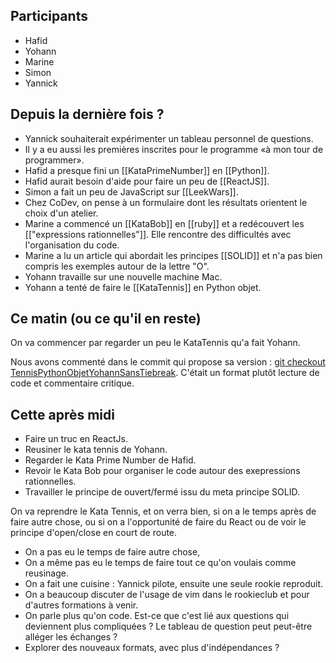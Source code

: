 ## Participants

- Hafid
- Yohann
- Marine
- Simon
- Yannick

## Depuis la dernière fois ?

- Yannick souhaiterait expérimenter un tableau personnel de questions.
- Il y a eu aussi les premières inscrites pour le programme «à mon tour de
  programmer».
- Hafid a presque fini un [[KataPrimeNumber]] en [[Python]].
- Hafid aurait besoin d'aide pour faire un peu de [[ReactJS]].
- Simon a fait un peu de JavaScript sur [[LeekWars]].
- Chez CoDev, on pense à un formulaire dont les résultats orientent le choix
  d'un atelier.
- Marine a commencé un [[KataBob]] en [[ruby]] et a redécouvert les
  [["expressions rationnelles"]]. Elle rencontre des difficultés avec
  l'organisation du code.
- Marine a lu un article qui abordait les principes [[SOLID]] et n'a pas bien
  compris les exemples autour de la lettre "O".
- Yohann travaille sur une nouvelle machine Mac.
- Yohann a tenté de faire le [[KataTennis]] en Python objet.

## Ce matin (ou ce qu'il en reste)

On va commencer par regarder un peu le KataTennis qu'a fait Yohann.

Nous avons commenté dans le commit qui propose sa version : [git checkout
TennisPythonObjetYohannSansTiebreak](https://github.com/ut7/rookie-club/releases/tag/TennisPythonObjetYohannSansTiebreak).
C'était un format plutôt lecture de code et commentaire critique.

## Cette après midi

- Faire un truc en ReactJs.
- Reusiner le kata tennis de Yohann.
- Regarder le Kata Prime Number de Hafid.
- Revoir le Kata Bob pour organiser le code autour des exepressions
  rationnelles.
- Travailler le principe de ouvert/fermé issu du meta principe SOLID.

On va reprendre le Kata Tennis, et on verra bien, si on a le temps après de
faire autre chose, ou si on a l'opportunité de faire du React ou de voir le
principe d'open/close en court de route.

- On a pas eu le temps de faire autre chose,
- On a même pas eu le temps de faire tout ce qu'on voulais comme reusinage.
- On a fait une cuisine : Yannick pilote, ensuite une seule rookie reproduit.
- On a beaucoup discuter de l'usage de vim dans le rookieclub et pour d'autres formations à venir.
- On parle plus qu'on code. Est-ce que c'est lié aux questions qui deviennent plus compliquées ? Le tableau de question peut peut-être alléger les échanges ?
- Explorer des nouveaux formats, avec plus d'indépendances ?

